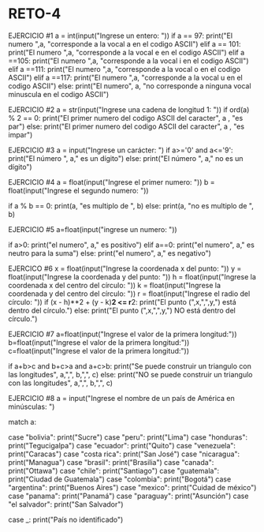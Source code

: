 # RETO-4

EJERCICIO #1
a = int(input("Ingrese un entero: "))
if a == 97:
  print("El numero ",a, "corresponde a la vocal a en el codigo ASCII")
elif a == 101:
  print("El numero ",a, "corresponde a la vocal e en el codigo ASCII")
elif a ==105:
  print("El numero ",a, "corresponde a la vocal i en el codigo ASCII")
elif a ==111:
  print("El numero ",a, "corresponde a la vocal o en el codigo ASCII")
elif a ==117:
  print("El numero ",a, "corresponde a la vocal u en el codigo ASCII")
else:
  print("El numero", a, "no corresponde a ninguna vocal minuscula en el codigo ASCII")


EJERCICIO #2
a = str(input("Ingrese una cadena de longitud 1: "))
if ord(a) % 2 == 0:
  print("El primer numero del codigo ASCII del caracter", a , "es par")
else:
  print("El primer numero del codigo ASCII del caracter", a , "es impar")


EJERCICIO #3
a = input("Ingrese un carácter: ")
if a>='0' and a<='9':
    print("El número ", a," es un dígito")
else:
    print("El número ", a," no es un dígito")

EJERCICIO #4
a = float(input("Ingrese el primer numero: "))
b = float(input("Ingrese el segundo numero: "))

if a % b == 0:
  print(a, "es multiplo de ", b)
else:
  print(a, "no es multiplo de ", b)


EJERCICIO #5
a=float(input("ingrese un numero: "))

if a>0:
    print("el numero", a," es positivo")
elif a==0:
    print("el numero", a," es neutro para la suma")
else:
    print("el numero", a," es negativo")


EJERCICO #6
x = float(input("Ingrese la coordenada x del punto: "))
y = float(input("Ingrese la coordenada y del punto: "))
h = float(input("Ingrese la coordenada x del centro del círculo: "))
k = float(input("Ingrese la coordenada y del centro del círculo: "))
r = float(input("Ingrese el radio del círculo: "))
if (x - h)**2 + (y - k)**2 <= r**2:
    print("El punto (",x,",",y,") está dentro del círculo.")
else:
    print("El punto (",x,",",y,") NO está dentro del círculo.")


EJERCICIO #7
a=float(input("Ingrese el valor de la primera longitud:"))
b=float(input("Ingrese el valor de la primera longitud:"))
c=float(input("Ingrese el valor de la primera longitud:"))

if a+b>c and b+c>a and a+c>b:
    print("Se puede construir un triangulo con las longitudes", a,",", b,",", c)
else:
    print("NO se puede construir un triangulo con las longitudes", a,",", b,",", c)


EJERCICIO #8
a = input("Ingrese el nombre de un país de América en minúsculas: ")

match a:

  case "bolivia":
    print("Sucre")
  case "peru":
    print("Lima")
  case "honduras":
    print("Tegucigalpa")
  case "ecuador":
    print("Quito")
  case "venezuela":
    print("Caracas")
  case "costa rica":
    print("San José")
  case "nicaragua":
    print("Managua")
  case "brasil":
    print("Brasilia")
  case "canada":
    print("Ottawa")
  case "chile":
    print("Santiago")
  case "guatemala":
    print("Ciudad de Guatemala")
  case "colombia":
    print("Bogotá")
  case "argentina":
    print("Buenos Aires")
  case "mexico":
    print("Cuidad de méxico")
  case "panama":
    print("Panamá")
  case "paraguay":
    print("Asunción")
  case "el salvador":
    print("San Salvador")

  case _:
    print("País no identificado")
